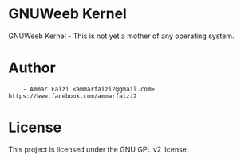
# GNUWeeb Kernel
GNUWeeb Kernel - This is not yet a mother of any operating system.

# Author
```
	- Ammar Faizi <ammarfaizi2@gmail.com> https://www.facebook.com/ammarfaizi2
```

# License
This project is licensed under the GNU GPL v2 license.
